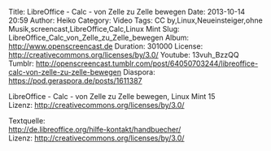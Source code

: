 Title: LibreOffice - Calc - von Zelle zu Zelle bewegen
Date: 2013-10-14 20:59
Author: Heiko
Category: Video
Tags: CC by,Linux,Neueinsteiger,ohne Musik,screencast,LibreOffice,Calc,Linux Mint
Slug: LibreOffice_Calc_von_Zelle_zu_Zelle_bewegen
Album: http://www.openscreencast.de
Duration: 301000
License: http://creativecommons.org/licenses/by/3.0/
Youtube: 13vuh_BzzQQ
Tumblr: http://openscreencast.tumblr.com/post/64050703244/libreoffice-calc-von-zelle-zu-zelle-bewegen
Diaspora: https://pod.geraspora.de/posts/1611387

LibreOffice - Calc - von Zelle zu Zelle bewegen, Linux Mint 15  
Lizenz: <http://creativecommons.org/licenses/by/3.0/>  
  
Textquelle:  
<http://de.libreoffice.org/hilfe-kontakt/handbuecher/>  
Lizenz: <http://creativecommons.org/licenses/by/3.0/>

